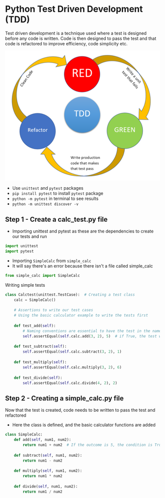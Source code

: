 # Python Test Driven Development (TDD)
Test driven development is a technique used where a test is designed before any code is written. Code is then designed to pass the test and that code is refactored to improve efficiency, code simplicity etc.

![TDD Diagram](https://raw.githubusercontent.com/RayWLMo/Eng_89_Python_TDD/main/TDD_Diagram.png)
- Use `unittest` and `pytest` packages
- `pip install pytest` to install `pytest` package
- `python -m pytest` in terminal to see results
- `python -m unittest discover -v`

## Step 1 - Create a calc_test.py file
- Importing unittest and pytest as these are the dependencies to create our tests and run
```py
import unittest
import pytest
```
- Importing `SimpleCalc` from `simple_calc`
- It will say there's an error because there isn't a file called simple_calc
```py
from simple_calc import SimpleCalc
```
Writing simple tests
```py
class Calctest(unittest.TestCase):  # Creating a test class
    calc = SimpleCalc()

    # Assertions to write our test cases
    # Using the basic calculator example to write the tests first

    def test_add(self):
        # Naming conventions are essential to have the test in the name of the method
        self.assertEqual(self.calc.add(3, 2), 5)  # if True, the test would pass

    def test_subtract(self):
        self.assertEqual(self.calc.subtract(3, 2), 1)

    def test_multiply(self):
        self.assertEqual(self.calc.multiply(3, 2), 6)

    def test_divide(self):
        self.assertEqual(self.calc.divide(4, 2), 2)
```
## Step 2 - Creating a simple_calc.py file
Now that the test is created, code needs to be written to pass the test and refactored
- Here the class is defined, and the basic calculator functions are added
```py
class SimpleCalc:
    def add(self, num1, num2):
        return num1 + num2  # If the outcome is 5, the condition is True and the test would pass

    def subtract(self, num1, num2):
        return num1 - num2

    def multiply(self, num1, num2):
        return num1 * num2

    def divide(self, num1, num2):
        return num1 / num2
```

